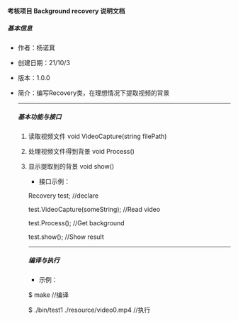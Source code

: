 #### 考核项目 Background recovery 说明文档

##### 	基本信息

- 作者：杨诺萁  

- 创建日期：21/10/3

- 版本：1.0.0

- 简介：编写Recovery类，在理想情况下提取视频的背景

  ***

  ##### 基本功能与接口

  1. 读取视频文件 void VideoCapture(string filePath)

  2. 处理视频文件得到背景 void Process()

  3. 显示提取到的背景 void show() 

     * 接口示例：

     Recovery test; //declare

     test.VideoCapture(someString); //Read video

     test.Process(); //Get background

     test.show(); //Show result

     *****

     ##### 编译与执行

     * 示例：

     $ make //编译

     $ ./bin/test1 ./resource/video0.mp4 //执行

     

     

  



